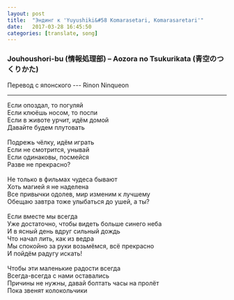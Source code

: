 ```yaml
---
layout: post
title:  "Эндинг к 'Yuyushiki&#58 Komarasetari, Komarasaretari'"
date:   2017-03-28 16:45:50
categories: [translate, song]
---
```

<div class="modal fade" id="myModal" tabindex="-1" role="dialog" aria-labelledby="myModalLabel" aria-hidden="true">
      <div class="modal-dialog">
        <div class="modal-content">
		<center>
          <div class="modal-body">               
          </div>
		</center>
        </div><!-- /.modal-content -->
      </div><!-- /.modal-dialog -->
    </div><!-- /.modal -->

<div class="thumbnails">
</div>

### Jouhoushori-bu (情報処理部) &ndash; Aozora no Tsukurikata (青空のつくりかた)

Перевод с японского --- Rinon Ninqueon<br>
<hr>
Если опоздал, то погуляй<br>
Если клюёшь носом, то поспи<br>
Если в животе урчит, идём домой<br>
Давайте будем плутовать<br>
<br>
Подрежь чёлку, идём играть<br>
Если не смотрится, унывай<br>
Если одинаковы, посмейся<br>
Разве не прекрасно?<br>
<br>
Не только в фильмах чудеса бывают<br>
Хоть магией я не наделена<br>
Все привычки одолев, мир изменим к лучшему<br>
Обещаю завтра тоже улыбаться до ушей, а ты?<br>
<br>
Если вместе мы всегда<br>
Уже достаточно, чтобы видеть больше синего неба<br>
И в ясный день вдруг сильный дождь<br>
Что начал лить, как из ведра<br>
Мы спокойно за руки возьмёмся, всё прекрасно<br>
И пойдём радугу искать!<br>
<br>
Чтобы эти маленькие радости всегда<br>
Всегда-всегда с нами оставались<br>
Причины не нужны, давай болтать часы на пролёт<br>
Пока звенят колокольчики<br>
<br><br><br><br><br>
